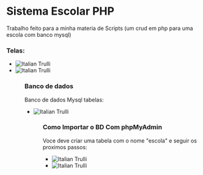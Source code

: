 # Sistema Escolar PHP
Trabalho feito para a minha materia de Scripts (um crud em php para uma escola com banco mysql)

<h3>Telas:</h3>
<ul>
  <li><img src="pic_trulli.jpg" alt="Italian Trulli"></li>
  <li><img src="pic_trulli.jpg" alt="Italian Trulli"></li>
<ul>
<h3>Banco de dados</h3>
Banco de dados Mysql 
tabelas:
<ul>
  <li><img src="pic_trulli.jpg" alt="Italian Trulli"></li>
<ul>

<h3>Como Importar o BD Com phpMyAdmin</h3>
Voce deve criar uma tabela com o nome "escola" e seguir os proximos passos:
<ul>
  <li><img src="pic_trulli.jpg" alt="Italian Trulli"></li>
  <li><img src="pic_trulli.jpg" alt="Italian Trulli"></li>
<ul>
